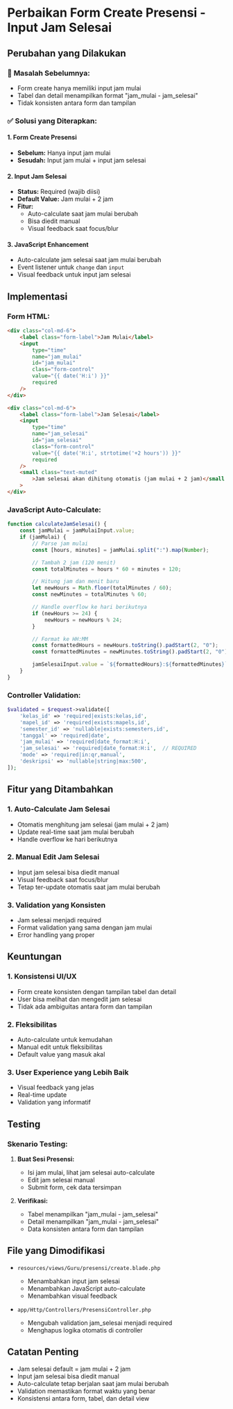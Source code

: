 # Perbaikan Form Create Presensi - Input Jam Selesai

## Perubahan yang Dilakukan

### 🎯 **Masalah Sebelumnya:**

-   Form create hanya memiliki input jam mulai
-   Tabel dan detail menampilkan format "jam_mulai - jam_selesai"
-   Tidak konsisten antara form dan tampilan

### ✅ **Solusi yang Diterapkan:**

#### 1. **Form Create Presensi**

-   **Sebelum:** Hanya input jam mulai
-   **Sesudah:** Input jam mulai + input jam selesai

#### 2. **Input Jam Selesai**

-   **Status:** Required (wajib diisi)
-   **Default Value:** Jam mulai + 2 jam
-   **Fitur:**
    -   Auto-calculate saat jam mulai berubah
    -   Bisa diedit manual
    -   Visual feedback saat focus/blur

#### 3. **JavaScript Enhancement**

-   Auto-calculate jam selesai saat jam mulai berubah
-   Event listener untuk `change` dan `input`
-   Visual feedback untuk input jam selesai

## Implementasi

### **Form HTML:**

```html
<div class="col-md-6">
    <label class="form-label">Jam Mulai</label>
    <input
        type="time"
        name="jam_mulai"
        id="jam_mulai"
        class="form-control"
        value="{{ date('H:i') }}"
        required
    />
</div>

<div class="col-md-6">
    <label class="form-label">Jam Selesai</label>
    <input
        type="time"
        name="jam_selesai"
        id="jam_selesai"
        class="form-control"
        value="{{ date('H:i', strtotime('+2 hours')) }}"
        required
    />
    <small class="text-muted"
        >Jam selesai akan dihitung otomatis (jam mulai + 2 jam)</small
    >
</div>
```

### **JavaScript Auto-Calculate:**

```javascript
function calculateJamSelesai() {
    const jamMulai = jamMulaiInput.value;
    if (jamMulai) {
        // Parse jam mulai
        const [hours, minutes] = jamMulai.split(":").map(Number);

        // Tambah 2 jam (120 menit)
        const totalMinutes = hours * 60 + minutes + 120;

        // Hitung jam dan menit baru
        let newHours = Math.floor(totalMinutes / 60);
        const newMinutes = totalMinutes % 60;

        // Handle overflow ke hari berikutnya
        if (newHours >= 24) {
            newHours = newHours % 24;
        }

        // Format ke HH:MM
        const formattedHours = newHours.toString().padStart(2, "0");
        const formattedMinutes = newMinutes.toString().padStart(2, "0");

        jamSelesaiInput.value = `${formattedHours}:${formattedMinutes}`;
    }
}
```

### **Controller Validation:**

```php
$validated = $request->validate([
    'kelas_id' => 'required|exists:kelas,id',
    'mapel_id' => 'required|exists:mapels,id',
    'semester_id' => 'nullable|exists:semesters,id',
    'tanggal' => 'required|date',
    'jam_mulai' => 'required|date_format:H:i',
    'jam_selesai' => 'required|date_format:H:i',  // REQUIRED
    'mode' => 'required|in:qr,manual',
    'deskripsi' => 'nullable|string|max:500',
]);
```

## Fitur yang Ditambahkan

### 1. **Auto-Calculate Jam Selesai**

-   Otomatis menghitung jam selesai (jam mulai + 2 jam)
-   Update real-time saat jam mulai berubah
-   Handle overflow ke hari berikutnya

### 2. **Manual Edit Jam Selesai**

-   Input jam selesai bisa diedit manual
-   Visual feedback saat focus/blur
-   Tetap ter-update otomatis saat jam mulai berubah

### 3. **Validation yang Konsisten**

-   Jam selesai menjadi required
-   Format validation yang sama dengan jam mulai
-   Error handling yang proper

## Keuntungan

### 1. **Konsistensi UI/UX**

-   Form create konsisten dengan tampilan tabel dan detail
-   User bisa melihat dan mengedit jam selesai
-   Tidak ada ambiguitas antara form dan tampilan

### 2. **Fleksibilitas**

-   Auto-calculate untuk kemudahan
-   Manual edit untuk fleksibilitas
-   Default value yang masuk akal

### 3. **User Experience yang Lebih Baik**

-   Visual feedback yang jelas
-   Real-time update
-   Validation yang informatif

## Testing

### **Skenario Testing:**

1. **Buat Sesi Presensi:**

    - Isi jam mulai, lihat jam selesai auto-calculate
    - Edit jam selesai manual
    - Submit form, cek data tersimpan

2. **Verifikasi:**
    - Tabel menampilkan "jam_mulai - jam_selesai"
    - Detail menampilkan "jam_mulai - jam_selesai"
    - Data konsisten antara form dan tampilan

## File yang Dimodifikasi

-   `resources/views/Guru/presensi/create.blade.php`

    -   Menambahkan input jam selesai
    -   Menambahkan JavaScript auto-calculate
    -   Menambahkan visual feedback

-   `app/Http/Controllers/PresensiController.php`
    -   Mengubah validation jam_selesai menjadi required
    -   Menghapus logika otomatis di controller

## Catatan Penting

-   Jam selesai default = jam mulai + 2 jam
-   Input jam selesai bisa diedit manual
-   Auto-calculate tetap berjalan saat jam mulai berubah
-   Validation memastikan format waktu yang benar
-   Konsistensi antara form, tabel, dan detail view
